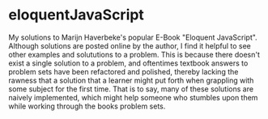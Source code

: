 # eloquentJavaScript

My solutions to Marijn Haverbeke's popular E-Book "Eloquent JavaScript". Although solutions are posted online by the author, I find it helpful to see other examples and solututions to a problem. This is because there doesn't exist a single solution to a problem, and oftentimes textbook answers to problem sets have been refactored and polished, thereby lacking the rawness that a solution that a learner might put forth when grappling with some subject for the first time. That is to say, many of these solutions are naively implemented, which might help someone who stumbles upon them while working through the books problem sets.
